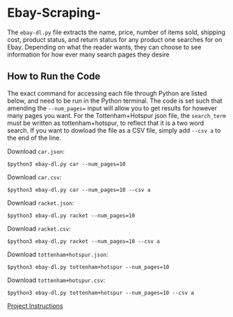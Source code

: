 # Ebay-Scraping-


The ```ebay-dl.py``` file extracts the name, price, number of items sold, shipping cost, product status, and return status for any product one searches for on Ebay. Depending on what the reader wants, they can choose to see information for how ever many search pages they desire
## How to Run the Code 
The exact command for accessing each file through Python are listed below, and need to be run in the Python terminal. The code is set such that amending the ```--num_pages=``` input will allow you to get results for however many pages you want. For the Tottenham+Hotspur json file, the ```search_term``` must be written as tottenham+hotspur, to reflect that it is a two word search. If you want to dowload the file as a CSV file, simply add ```--csv a``` to the end of the line.

Download ```car.json```:

```
$python3 ebay-dl.py car --num_pages=10 
```
Download ```car.csv```:

```
$python3 ebay-dl.py car --num_pages=10 --csv a 
```
Download ```racket.json```:

```
$python3 ebay-dl.py racket --num_pages=10

```
Download ```racket.csv```:

```
$python3 ebay-dl.py racket --num_pages=10 --csv a 
```

Download ```tottenham+hotspur.json```:

```
$python3 ebay-dl.py tottenham+hotspur --num_pages=10
```
Download ```tottenham+hotspur.csv```:

```
$python3 ebay-dl.py tottenham+hotspur --num_pages=10 --csv a
```

[Project Instructions](https://github.com/mikeizbicki/cmc-csci040/tree/2021fall/hw_03)
